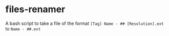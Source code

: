 # files-renamer
A bash script to take a file of the format `[Tag] Name - ## [Resolution].ext` to `Name - ##.ext`
